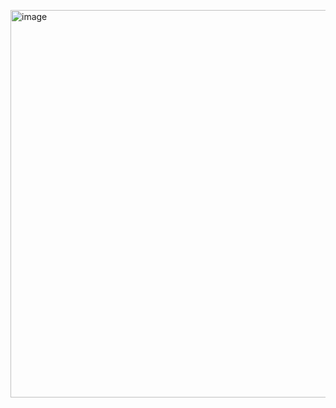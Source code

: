[<img width="1279" height="620" alt="image" src="https://github.com/user-attachments/assets/d1d0c126-cfd6-4828-a8e9-712ecf4f7814" />
](https://github.com/images/mona-happy.gif)
